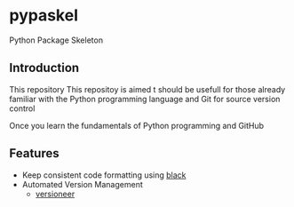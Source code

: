 # pypaskel
Python Package Skeleton

## Introduction

This repository
This repositoy is aimed t
should be usefull for those already familiar with the Python programming language and Git for source version control

Once you learn the fundamentals of Python programming and GitHub


## Features

- Keep consistent code formatting using [black](https://github.com/psf/black/)
- Automated Version Management
    - [versioneer](https://github.com/warner/python-versioneer)
